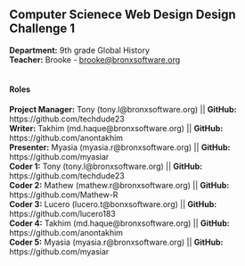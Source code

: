 <h2>Computer Scienece Web Design Design Challenge 1</h2>

<strong>Department:</strong> 9th grade Global History<br />
<strong>Teacher:</strong> Brooke - brooke@bronxsoftware.org<br /> <br />

<h4>Roles</h4>
<strong>Project Manager:</strong> Tony (tony.l@bronxsoftware.org) || <strong>GitHub:</strong> https://github.com/techdude23 <br />
<strong>Writer:</strong> Takhim (md.haque@bronxsoftware.org) || <strong>GitHub:</strong> https://github.com/anontakhim <br />
<strong>Presenter:</strong> Myasia (myasia.r@bronxsoftware.org) || <strong>GitHub:</strong> https://github.com/myasiar <br />
<strong>Coder 1:</strong> Tony (tony.l@bronxsoftware.org) || <strong>GitHub:</strong> https://github.com/techdude23 <br />
<strong>Coder 2:</strong> Mathew (mathew.r@bronxsoftware.org) || <strong>GitHub:</strong> https://github.com/Mathew-R <br />
<strong>Coder 3:</strong> Lucero (lucero.t@bonxsoftware.org) || <strong>GitHub:</strong> https://github.com/lucero183 <br />
<strong>Coder 4:</strong> Takhim (md.haque@bronxsoftware.org) || <strong>GitHub:</strong> https://github.com/anontakhim <br />
<strong>Coder 5:</strong> Myasia (myasia.r@bronxsoftware.org) || <strong>GitHub:</strong> https://github.com/myasiar
